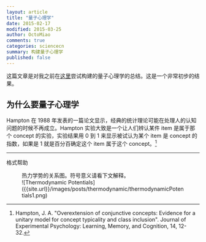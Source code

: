 ```yaml
---
layout: article
title: "量子心理学"
date: 2015-02-17
modified: 2015-03-25
author: OctoMiao
comments: true
categories: sciencecn
summary: 构建量子心理学
published: false
---
```



这篇文章是对我之前在[这里](http://multiverse.lamost.org/blog/6328)尝试构建的量子心理学的总结。这是一个非常初步的结果。

## 为什么要量子心理学

Hampton 在 1988 年发表的一篇论文显示，经典的统计理论可能在处理人的认知问题的时候不再成立。Hampton 实验大致是一个让人们辨认某件 item 是属于那个 concept 的实验，实验结果用 0 到 1 来显示被试认为某个 item 是 concept 的指数，如果是 1 就是百分百确定这个 item 属于这个 concept。[^1]






-----
格式帮助


<figure markdown="1">
<figcaption>
热力学势的关系图。符号意义请看下文解释。
</figcaption>
![Thermodynamic Potentials]({{site.url}}/images/posts/thermodynamic/thermodynamicPotentials1.png)
</figure>











[^1]:  Hampton, J. A. "Overextension of conjunctive concepts: Evidence for a unitary model for concept typicality and class inclusion". Journal of Experimental Psychology: Learning, Memory, and Cognition, 14, 12-32.
